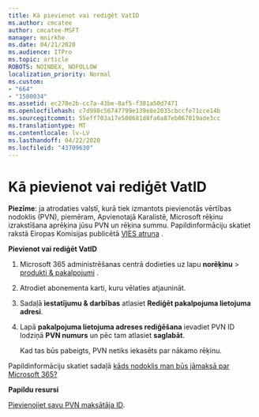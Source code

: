 ```yaml
---
title: Kā pievienot vai rediģēt VatID
ms.author: cmcatee
author: cmcatee-MSFT
manager: mnirkhe
ms.date: 04/21/2020
ms.audience: ITPro
ms.topic: article
ROBOTS: NOINDEX, NOFOLLOW
localization_priority: Normal
ms.custom:
- "664"
- "1500034"
ms.assetid: ec278e2b-cc7a-43be-8af5-f381a50d7471
ms.openlocfilehash: c7d998c56747799e139e8e2035cbccfe71cce14b
ms.sourcegitcommit: 55eff703a17e500681d8fa6a87eb067019ade3cc
ms.translationtype: MT
ms.contentlocale: lv-LV
ms.lasthandoff: 04/22/2020
ms.locfileid: "43709630"
---
```

# <a name="how-to-add-or-edit-a-vatid"></a>Kā pievienot vai rediģēt VatID

**Piezīme**: ja atrodaties valstī, kurā tiek izmantots pievienotās vērtības nodoklis (PVN), piemēram, Apvienotajā Karalistē, Microsoft rēķinu izrakstīšana aprēķina jūsu PVN un rēķina summu. Papildinformāciju skatiet rakstā Eiropas Komisijas publicētā [VIES atruna](https://go.microsoft.com/fwlink/?LinkID=841741) .

**Pievienot vai rediģēt VatID**

1. Microsoft 365 administrēšanas centrā dodieties uz lapu **norēķinu** \> [produkti & pakalpojumi](https://go.microsoft.com/fwlink/p/?linkid=842054) .

2. Atrodiet abonementa karti, kuru vēlaties atjaunināt.

3. Sadaļā **iestatījumu & darbības** atlasiet **Rediģēt pakalpojuma lietojuma adresi**.

4. Lapā **pakalpojuma lietojuma adreses rediģēšana** ievadiet PVN ID lodziņā **PVN numurs** un pēc tam atlasiet **saglabāt**.

    Kad tas būs pabeigts, PVN netiks iekasēts par nākamo rēķinu.

Papildinformāciju skatiet sadaļā [kāds nodoklis man būs jāmaksā par Microsoft 365?](https://docs.microsoft.com/office365/admin/subscriptions-and-billing/what-tax-will-i-be-charged)

**Papildu resursi**

[Pievienojiet savu PVN maksātāja ID](https://docs.microsoft.com/office365/admin/subscriptions-and-billing/what-tax-will-i-be-charged?view=o365-worldwide#add-your-vat-id-eu-countries-only).